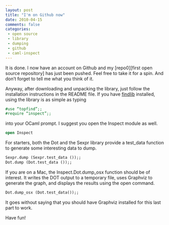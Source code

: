 ```yaml
---
layout: post
title: "I'm on Github now"
date: 2010-04-15
comments: false
categories:
 - open source
 - library
 - dumping
 - github
 - caml-inspect
---
```


It is done. I now have an account on Github and my [repo0][first open source
repository] has just been pushed. Feel free to take it for a spin. And
don’t forget to tell me what you think of it.

Anyway, after downloading and unpacking the library, just follow the
installation instructions in the README file. If you have [findlib]
installed, using the library is as simple as typing

```ocaml
#use “topfind”;;
#require “inspect”;;
```

into your OCaml prompt. I suggest you open the Inspect module as well.

```ocaml
open Inspect
```

For starters, both the Dot and the Sexpr library provide a test_data
function to generate some interesting data to dump.

```ocaml
Sexpr.dump (Sexpr.test_data ());;
Dot.dump (Dot.test_data ());;
```

If you are on a Mac, the Inspect.Dot.dump_osx function should be of
interest. It writes the DOT output to a temporary file, uses Graphviz
to generate the graph, and displays the results using the open
command.

```ocaml
Dot.dump_osx (Dot.test_data());;
```

It goes without saying that you should have Graphviz installed for
this last part to work.

Have fun!

[repo0]: http://github.com/krohrer/caml-inspect/
[findlib]: http://projects.camlcity.org/projects/findlib.html
